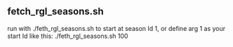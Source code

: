 ## fetch_rgl_seasons.sh
run with ./feth_rgl_seasons.sh to start at season Id 1, or define arg 1 as your start Id like this:
./feth_rgl_seasons.sh 100
